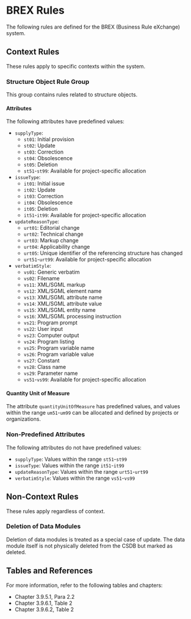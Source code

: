 # BREX Rules
The following rules are defined for the BREX (Business Rule eXchange) system.

## Context Rules
These rules apply to specific contexts within the system.

### Structure Object Rule Group
This group contains rules related to structure objects.

#### Attributes
The following attributes have predefined values:

* `supplyType`: 
  + `st01`: Initial provision
  + `st02`: Update
  + `st03`: Correction
  + `st04`: Obsolescence
  + `st05`: Deletion
  + `st51`-`st99`: Available for project-specific allocation
* `issueType`:
  + `it01`: Initial issue
  + `it02`: Update
  + `it03`: Correction
  + `it04`: Obsolescence
  + `it05`: Deletion
  + `it51`-`it99`: Available for project-specific allocation
* `updateReasonType`:
  + `urt01`: Editorial change
  + `urt02`: Technical change
  + `urt03`: Markup change
  + `urt04`: Applicability change
  + `urt05`: Unique identifier of the referencing structure has changed
  + `urt51`-`urt99`: Available for project-specific allocation
* `verbatimStyle`:
  + `vs01`: Generic verbatim
  + `vs02`: Filename
  + `vs11`: XML/SGML markup
  + `vs12`: XML/SGML element name
  + `vs13`: XML/SGML attribute name
  + `vs14`: XML/SGML attribute value
  + `vs15`: XML/SGML entity name
  + `vs16`: XML/SGML processing instruction
  + `vs21`: Program prompt
  + `vs22`: User input
  + `vs23`: Computer output
  + `vs24`: Program listing
  + `vs25`: Program variable name
  + `vs26`: Program variable value
  + `vs27`: Constant
  + `vs28`: Class name
  + `vs29`: Parameter name
  + `vs51`-`vs99`: Available for project-specific allocation

#### Quantity Unit of Measure
The attribute `quantityUnitOfMeasure` has predefined values, and values within the range `um51`-`um99` can be allocated and defined by projects or organizations.

### Non-Predefined Attributes
The following attributes do not have predefined values:

* `supplyType`: Values within the range `st51`-`st99`
* `issueType`: Values within the range `it51`-`it99`
* `updateReasonType`: Values within the range `urt51`-`urt99`
* `verbatimStyle`: Values within the range `vs51`-`vs99`

## Non-Context Rules
These rules apply regardless of context.

### Deletion of Data Modules
Deletion of data modules is treated as a special case of update. The data module itself is not physically deleted from the CSDB but marked as deleted.

## Tables and References
For more information, refer to the following tables and chapters:

* Chapter 3.9.5.1, Para 2.2
* Chapter 3.9.6.1, Table 2
* Chapter 3.9.6.2, Table 2